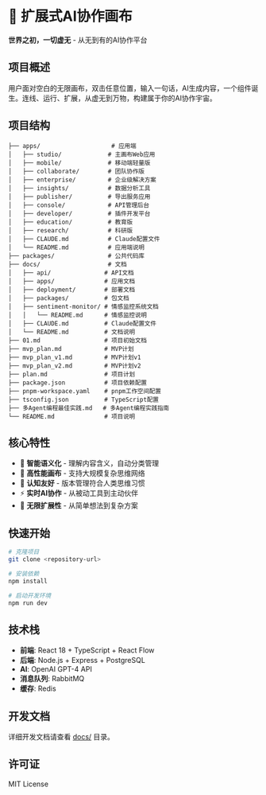 # 🚀 扩展式AI协作画布

**世界之初，一切虚无** - 从无到有的AI协作平台

## 项目概述

用户面对空白的无限画布，双击任意位置，输入一句话，AI生成内容，一个组件诞生。连线、运行、扩展，从虚无到万物，构建属于你的AI协作宇宙。

## 项目结构

```
├── apps/                    # 应用端
│   ├── studio/             # 主画布Web应用
│   ├── mobile/             # 移动端轻量版
│   ├── collaborate/        # 团队协作版
│   ├── enterprise/         # 企业级解决方案
│   ├── insights/           # 数据分析工具
│   ├── publisher/          # 导出服务应用
│   ├── console/            # API管理后台
│   ├── developer/          # 插件开发平台
│   ├── education/          # 教育版
│   ├── research/           # 科研版
│   ├── CLAUDE.md           # Claude配置文件
│   └── README.md           # 应用端说明
├── packages/               # 公共代码库
├── docs/                   # 文档
│   ├── api/               # API文档
│   ├── apps/              # 应用文档
│   ├── deployment/        # 部署文档
│   ├── packages/          # 包文档
│   ├── sentiment-monitor/ # 情感监控系统文档
│   │   └── README.md      # 情感监控说明
│   ├── CLAUDE.md          # Claude配置文件
│   └── README.md          # 文档说明
├── 01.md                  # 项目初始文档
├── mvp_plan.md            # MVP计划
├── mvp_plan_v1.md         # MVP计划v1
├── mvp_plan_v2.md         # MVP计划v2
├── plan.md                # 项目计划
├── package.json           # 项目依赖配置
├── pnpm-workspace.yaml    # pnpm工作空间配置
├── tsconfig.json          # TypeScript配置
├── 多Agent编程最佳实践.md   # 多Agent编程实践指南
└── README.md              # 项目说明
```

## 核心特性

- 🎯 **智能语义化** - 理解内容含义，自动分类管理
- 🚀 **高性能画布** - 支持大规模复杂思维网络
- 🧠 **认知友好** - 版本管理符合人类思维习惯
- ⚡ **实时AI协作** - 从被动工具到主动伙伴
- 🌊 **无限扩展性** - 从简单想法到复杂方案

## 快速开始

```bash
# 克隆项目
git clone <repository-url>

# 安装依赖
npm install

# 启动开发环境
npm run dev
```

## 技术栈

- **前端**: React 18 + TypeScript + React Flow
- **后端**: Node.js + Express + PostgreSQL
- **AI**: OpenAI GPT-4 API
- **消息队列**: RabbitMQ
- **缓存**: Redis

## 开发文档

详细开发文档请查看 [docs/](./docs/) 目录。

## 许可证

MIT License